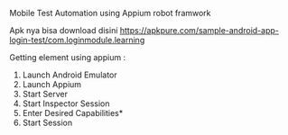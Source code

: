 Mobile Test Automation using Appium robot framwork

Apk nya bisa download disini https://apkpure.com/sample-android-app-login-test/com.loginmodule.learning

Getting element using appium :
1. Launch Android Emulator
2. Launch Appium
3. Start Server
4. Start Inspector Session
5. Enter Desired Capabilities*
6. Start Session
